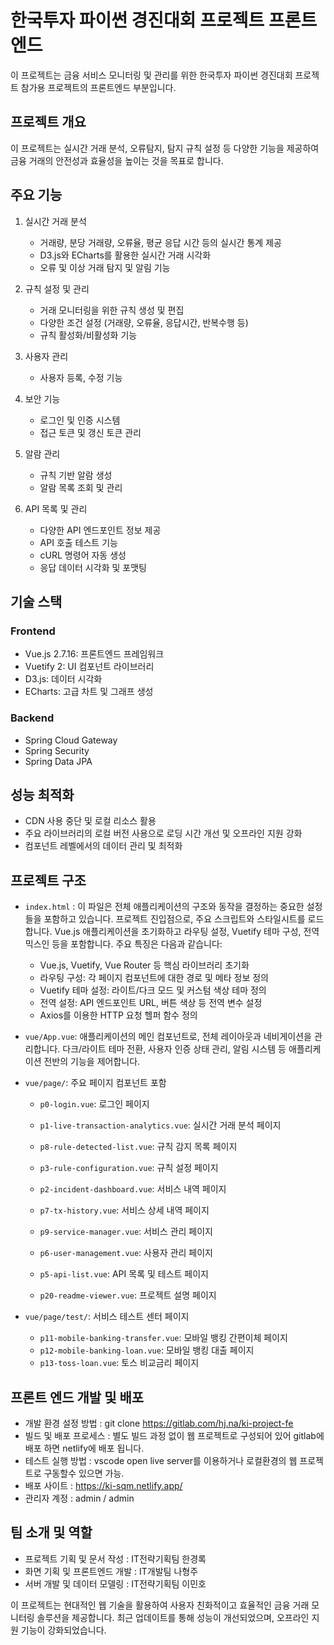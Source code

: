 # 한국투자 파이썬 경진대회 프로젝트 프론트엔드

이 프로젝트는 금융 서비스 모니터링 및 관리를 위한 한국투자 파이썬 경진대회 프로젝트 참가용 프로젝트의 프론트엔드 부분입니다.

## 프로젝트 개요

이 프로젝트는 실시간 거래 분석, 오류탐지, 탐지 규칙 설정 등 다양한 기능을 제공하여 금융 거래의 안전성과 효율성을 높이는 것을 목표로 합니다.

## 주요 기능

1. 실시간 거래 분석

   - 거래량, 분당 거래량, 오류율, 평균 응답 시간 등의 실시간 통계 제공
   - D3.js와 ECharts를 활용한 실시간 거래 시각화
   - 오류 및 이상 거래 탐지 및 알림 기능
2. 규칙 설정 및 관리

   - 거래 모니터링을 위한 규칙 생성 및 편집
   - 다양한 조건 설정 (거래량, 오류율, 응답시간, 반복수행 등)
   - 규칙 활성화/비활성화 기능
3. 사용자 관리

   - 사용자 등록, 수정 기능
4. 보안 기능

   - 로그인 및 인증 시스템
   - 접근 토큰 및 갱신 토큰 관리
5. 알람 관리

   - 규칙 기반 알람 생성
   - 알람 목록 조회 및 관리
6. API 목록 및 관리

   - 다양한 API 엔드포인트 정보 제공
   - API 호출 테스트 기능
   - cURL 명령어 자동 생성
   - 응답 데이터 시각화 및 포맷팅

## 기술 스택

### Frontend
- Vue.js 2.7.16: 프론트엔드 프레임워크
- Vuetify 2: UI 컴포넌트 라이브러리
- D3.js: 데이터 시각화
- ECharts: 고급 차트 및 그래프 생성
 
### Backend
- Spring Cloud Gateway
- Spring Security
- Spring Data JPA

## 성능 최적화

- CDN 사용 중단 및 로컬 리소스 활용
- 주요 라이브러리의 로컬 버전 사용으로 로딩 시간 개선 및 오프라인 지원 강화
- 컴포넌트 레벨에서의 데이터 관리 및 최적화

## 프로젝트 구조

- `index.html` : 이 파일은 전체 애플리케이션의 구조와 동작을 결정하는 중요한 설정들을 포함하고 있습니다. 프로젝트 진입점으로, 주요 스크립트와 스타일시트를 로드합니다. Vue.js 애플리케이션을 초기화하고 라우팅 설정, Vuetify 테마 구성, 전역 믹스인 등을 포함합니다. 주요 특징은 다음과 같습니다:

  - Vue.js, Vuetify, Vue Router 등 핵심 라이브러리 초기화
  - 라우팅 구성: 각 페이지 컴포넌트에 대한 경로 및 메타 정보 정의
  - Vuetify 테마 설정: 라이트/다크 모드 및 커스텀 색상 테마 정의
  - 전역 설정: API 엔드포인트 URL, 버튼 색상 등 전역 변수 설정
  - Axios를 이용한 HTTP 요청 헬퍼 함수 정의
- `vue/App.vue`: 애플리케이션의 메인 컴포넌트로, 전체 레이아웃과 네비게이션을 관리합니다. 다크/라이트 테마 전환, 사용자 인증 상태 관리, 알림 시스템 등 애플리케이션 전반의 기능을 제어합니다.
- `vue/page/`: 주요 페이지 컴포넌트 포함
  - `p0-login.vue`: 로그인 페이지
  - `p1-live-transaction-analytics.vue`: 실시간 거래 분석 페이지
  - `p8-rule-detected-list.vue`: 규칙 감지 목록 페이지
  - `p3-rule-configuration.vue`: 규칙 설정 페이지
  - `p2-incident-dashboard.vue`: 서비스 내역 페이지
  - `p7-tx-history.vue`: 서비스 상세 내역 페이지
  
  - `p9-service-manager.vue`: 서비스 관리 페이지
  - `p6-user-management.vue`: 사용자 관리 페이지
  - `p5-api-list.vue`: API 목록 및 테스트 페이지
  - `p20-readme-viewer.vue`: 프로젝트 설명 페이지
- `vue/page/test/`: 서비스 테스트 센터 페이지
  - `p11-mobile-banking-transfer.vue`: 모바일 뱅킹 간편이체 페이지
  - `p12-mobile-banking-loan.vue`: 모바일 뱅킹 대출 페이지
  - `p13-toss-loan.vue`: 토스 비교금리 페이지
  

## 프론트 엔드 개발 및 배포

- 개발 환경 설정 방법 : git clone https://gitlab.com/hj.na/ki-project-fe
- 빌드 및 배포 프로세스 : 별도 빌드 과정 없이 웹 프로젝트로 구성되어 있어 gitlab에 배포 하면 netlify에 배포 됩니다.
- 테스트 실행 방법 : vscode open live server를 이용하거나 로컬환경의 웹 프로젝트로 구동할수 있으면 가능.
- 배포 사이트 : https://ki-sqm.netlify.app/
- 관리자 계정 : admin / admin

## 팀 소개 및 역할

- 프로젝트 기획 및 문서 작성 : IT전략기획팀 한경록
- 화면 기획 및 프론트엔드 개발 : IT개발팀 나형주
- 서버 개발 및 데이터 모델링 : IT전략기획팀 이민호

이 프로젝트는 현대적인 웹 기술을 활용하여 사용자 친화적이고 효율적인 금융 거래 모니터링 솔루션을 제공합니다. 최근 업데이트를 통해 성능이 개선되었으며, 오프라인 지원 기능이 강화되었습니다.
